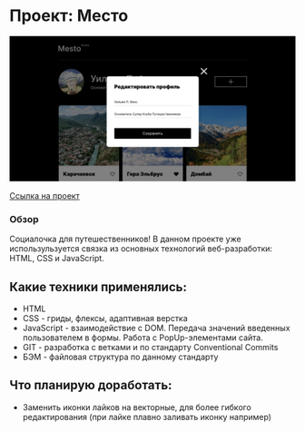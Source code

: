 # Проект: Место

![Превью проекта](mesto_preview.png)

[Ссылка на проект](https://smootha.github.io/mesto/)

### Обзор
Социалочка для путешественников!
В данном проекте уже использульзуется связка из основных технологий веб-разработки: HTML, CSS и JavaScript.

## Какие техники применялись:

* HTML
* CSS - гриды, флексы, адаптивная верстка
* JavaScript - взаимодействие с DOM. Передача значений введенных пользователем в формы. Работа с PopUp-элементами сайта.
* GIT - разработка с ветками и по стандарту Conventional Commits
* БЭМ - файловая структура по данному стандарту

## Что планирую доработать:
* Заменить иконки лайков на векторные, для более гибкого редактирования (при лайке плавно заливать иконку например)

